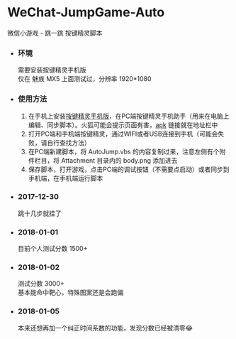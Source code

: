 # WeChat-JumpGame-Auto  
微信小游戏 - 跳一跳 按键精灵脚本  

* ### 环境  
  需要安装按键精灵手机版  
  仅在 魅族 MX5 上面测试过，分辨率 1920*1080  

* ### 使用方法  
  1. 在手机上安装[按键精灵手机版](http://www.mobileanjian.com/)，在PC端按键精灵手机助手（用来在电脑上编辑、同步脚本）。火狐可能会提示页面有害，[apk](http://m.anjian.com/download/MobileAnjian3.2.9.apk) 链接就在地址栏中  
  2. 打开PC端和手机端按键精灵，通过WIFI或者USB连接到手机（可能会失败，请自行查找方法）  
  3. 在PC端新建脚本，将 AutoJump.vbs 的内容复制过来，注意左侧有个附件栏目，将 Attachment 目录内的 body.png 添加进去  
  4. 保存脚本，打开游戏，点击PC端的调试按钮（不需要点启动）或者同步到手机端，在手机端运行脚本  

* ### 2017-12-30  
  跳十几步就挂了   
  
* ### 2018-01-01  
  目前个人测试分数 1500+  

* ### 2018-01-02  
  测试分数 3000+  
  基本能命中靶心，特殊图案还是会跑偏  

* ### 2018-01-05  
  本来还想再加一个纠正时间系数的功能，发现分数已经被清零😂  